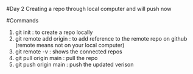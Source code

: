 #Day 2
Creating a repo through local computer and will push now

#Commands
1) git init : to create a repo locally
2) git remote add origin <url> : to add reference to the remote repo on github (remote means not on your local computer)
3) git remote -v : shows the connected repos
4) git pull origin main : pull the repo
5) git push origin main : push the updated verison